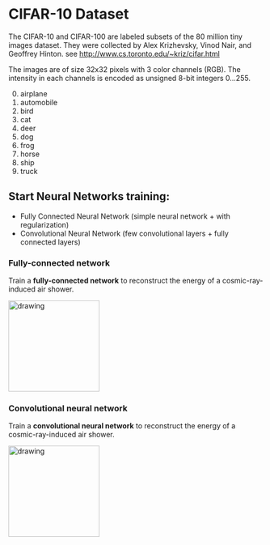 # CIFAR-10 Dataset
The CIFAR-10 and CIFAR-100 are labeled subsets of the 80 million tiny images dataset.
They were collected by Alex Krizhevsky, Vinod Nair, and Geoffrey Hinton.
see http://www.cs.toronto.edu/~kriz/cifar.html

The images are of size 32x32 pixels with 3 color channels (RGB).
The intensity in each channels is encoded as unsigned 8-bit integers 0...255.
<ol start="0">
  <li>airplane</li>
  <li>automobile</li>
  <li>bird</li>
	<li>cat</li>
  <li>deer</li>
  <li>dog</li>
	<li>frog</li>
  <li>horse</li>
  <li>ship</li>
	<li>truck</li>
</ol>

## Start Neural Networks training:
- Fully Connected Neural Network (simple neural network + with regularization)
- Convolutional Neural Network (few convolutional layers + fully connected layers)

### Fully-connected network
Train a **fully-connected network** to reconstruct the energy of a cosmic-ray-induced air shower.  

<a target="_blank" rel="noopener noreferrer" href="https://colab.research.google.com/github/jglombitza/cifar_tutorial//blob/solution/fully_connected.ipynb"><img src="https://colab.research.google.com/assets/colab-badge.svg" alt="drawing" width="180"/> </a>

### Convolutional neural network
Train a **convolutional neural network** to reconstruct the energy of a cosmic-ray-induced air shower.  

<a target="_blank" rel="noopener noreferrer" href="https://colab.research.google.com/github/jglombitza/cifar_tutorial//blob/solution/convolutional.ipynb"><img src="https://colab.research.google.com/assets/colab-badge.svg" alt="drawing" width="180"/> </a>
